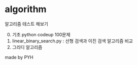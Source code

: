 # algorithm
알고리즘 테스트 해보기

0. 기초 python codeup 100문제
1. linear_binary_search.py : 선형 검색과 이진 검색 알고리즘 비교 
2. 그리디 알고리즘

made by PYH
